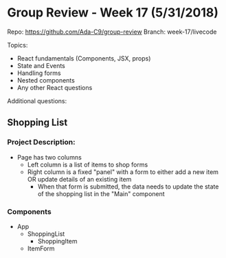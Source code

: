 # Group Review - Week 17 (5/31/2018)

Repo: https://github.com/Ada-C9/group-review
Branch: week-17/livecode

Topics:
* React fundamentals (Components, JSX, props)
* State and Events
* Handling forms
* Nested components
* Any other React questions

Additional questions:

## Shopping List

### Project Description:
- Page has two columns
  - Left column is a list of items to shop forms
  - Right column is a fixed "panel" with a form to either add a new item OR update details of an existing item
    - When that form is submitted, the data needs to update the state of the shopping list in the "Main" component

### Components
- App
  - ShoppingList
    - ShoppingItem
  - ItemForm
